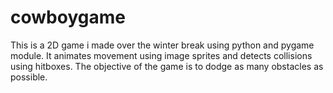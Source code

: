 # cowboygame
This is a 2D game i made over the winter break using python and pygame module. It animates movement using image sprites and detects collisions using hitboxes. The objective of the game is to dodge as many obstacles as possible.
